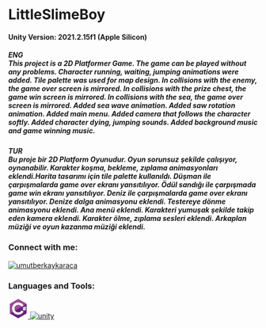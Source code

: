 # LittleSlimeBoy
<h4>Unity Version: 2021.2.15f1 (Apple Silicon)<br><h4>


<h5>
  ENG
  <br>
  This project is a 2D Platformer Game. The game can be played without any problems. Character running, waiting, jumping animations were added. Tile palette was used for map design. In collisions with the enemy, the game over screen is mirrored. In collisions with the prize chest, the game win screen is mirrored. In collisions with the sea, the game over screen is mirrored. Added sea wave animation. Added saw rotation animation. Added main menu. Added camera that follows the character softly. Added character dying, jumping sounds. Added background music and game winning music.<h5>
  

<h5>
  TUR
  <br>
  Bu proje bir 2D Platform Oyunudur. Oyun sorunsuz şekilde çalışıyor, oynanabilir. Karakter koşma, bekleme, zıplama animasyonları eklendi.Harita tasarımı için tile palette kullanıldı. Düşman ile çarpışmalarda game over ekranı yansıtılıyor. Ödül sandığı ile çarpışmada game win ekranı yansıtılıyor. Deniz ile çarpışmalarda game over ekranı yansıtılıyor.  Denize dalga animasyonu eklendi. Testereye dönme animasyonu eklendi. Ana menü eklendi. Karakteri yumuşak şekilde takip eden kamera eklendi. Karakter ölme, zıplama sesleri eklendi. Arkaplan müziği ve oyun kazanma müziği eklendi.<h5>

<h3 align="left">Connect with me:</h3>
<p align="left">
<a href="https://linkedin.com/in/umutberkaykaraca" target="blank"><img align="center" src="https://raw.githubusercontent.com/rahuldkjain/github-profile-readme-generator/master/src/images/icons/Social/linked-in-alt.svg" alt="umutberkaykaraca" height="30" width="40" /></a>
</p>

<h3 align="left">Languages and Tools:</h3>
<p align="left"> <a href="https://www.w3schools.com/cs/" target="_blank" rel="noreferrer"> <img src="https://raw.githubusercontent.com/devicons/devicon/master/icons/csharp/csharp-original.svg" alt="csharp" width="40" height="40"/> </a> <a href="https://unity.com/" target="_blank" rel="noreferrer"> <img src="https://www.vectorlogo.zone/logos/unity3d/unity3d-icon.svg" alt="unity" width="40" height="40"/> </a> </p>
